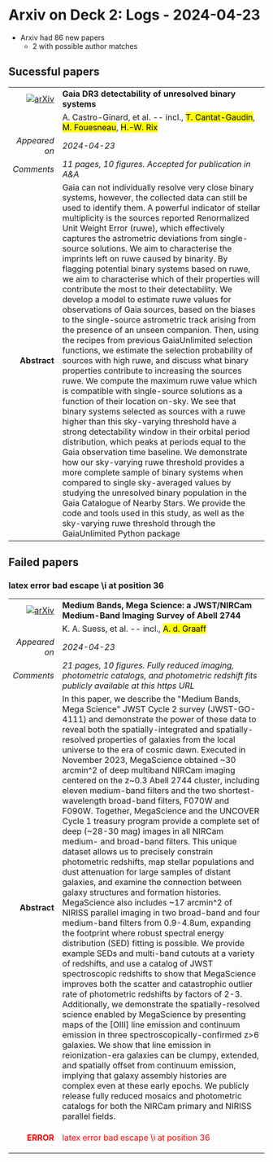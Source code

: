 # Arxiv on Deck 2: Logs - 2024-04-23

* Arxiv had 86 new papers
    * 2 with possible author matches

## Sucessful papers


|||
|---:|:---|
| [![arXiv](https://img.shields.io/badge/arXiv-arXiv:2404.14127-b31b1b.svg)](https://arxiv.org/abs/arXiv:2404.14127) | **Gaia DR3 detectability of unresolved binary systems**  |
|| A. Castro-Ginard, et al. -- incl., <mark>T. Cantat-Gaudin</mark>, <mark>M. Fouesneau</mark>, <mark>H.-W. Rix</mark> |
|*Appeared on*| *2024-04-23*|
|*Comments*| *11 pages, 10 figures. Accepted for publication in A&A*|
|**Abstract**| Gaia can not individually resolve very close binary systems, however, the collected data can still be used to identify them. A powerful indicator of stellar multiplicity is the sources reported Renormalized Unit Weight Error (ruwe), which effectively captures the astrometric deviations from single-source solutions. We aim to characterise the imprints left on ruwe caused by binarity. By flagging potential binary systems based on ruwe, we aim to characterise which of their properties will contribute the most to their detectability. We develop a model to estimate ruwe values for observations of Gaia sources, based on the biases to the single-source astrometric track arising from the presence of an unseen companion. Then, using the recipes from previous GaiaUnlimited selection functions, we estimate the selection probability of sources with high ruwe, and discuss what binary properties contribute to increasing the sources ruwe. We compute the maximum ruwe value which is compatible with single-source solutions as a function of their location on-sky. We see that binary systems selected as sources with a ruwe higher than this sky-varying threshold have a strong detectability window in their orbital period distribution, which peaks at periods equal to the Gaia observation time baseline. We demonstrate how our sky-varying ruwe threshold provides a more complete sample of binary systems when compared to single sky-averaged values by studying the unresolved binary population in the Gaia Catalogue of Nearby Stars. We provide the code and tools used in this study, as well as the sky-varying ruwe threshold through the GaiaUnlimited Python package |

## Failed papers

### latex error bad escape \i at position 36 


|||
|---:|:---|
| [![arXiv](https://img.shields.io/badge/arXiv-arXiv:2404.13132-b31b1b.svg)](https://arxiv.org/abs/arXiv:2404.13132) | **Medium Bands, Mega Science: a JWST/NIRCam Medium-Band Imaging Survey of  Abell 2744**  |
|| K. A. Suess, et al. -- incl., <mark>A. d. Graaff</mark> |
|*Appeared on*| *2024-04-23*|
|*Comments*| *21 pages, 10 figures. Fully reduced imaging, photometric catalogs, and photometric redshift fits publicly available at this https URL*|
|**Abstract**| In this paper, we describe the "Medium Bands, Mega Science" JWST Cycle 2 survey (JWST-GO-4111) and demonstrate the power of these data to reveal both the spatially-integrated and spatially-resolved properties of galaxies from the local universe to the era of cosmic dawn. Executed in November 2023, MegaScience obtained ~30 arcmin^2 of deep multiband NIRCam imaging centered on the z~0.3 Abell 2744 cluster, including eleven medium-band filters and the two shortest-wavelength broad-band filters, F070W and F090W. Together, MegaScience and the UNCOVER Cycle 1 treasury program provide a complete set of deep (~28-30 mag) images in all NIRCam medium- and broad-band filters. This unique dataset allows us to precisely constrain photometric redshifts, map stellar populations and dust attenuation for large samples of distant galaxies, and examine the connection between galaxy structures and formation histories. MegaScience also includes ~17 arcmin^2 of NIRISS parallel imaging in two broad-band and four medium-band filters from 0.9-4.8um, expanding the footprint where robust spectral energy distribution (SED) fitting is possible. We provide example SEDs and multi-band cutouts at a variety of redshifts, and use a catalog of JWST spectroscopic redshifts to show that MegaScience improves both the scatter and catastrophic outlier rate of photometric redshifts by factors of 2-3. Additionally, we demonstrate the spatially-resolved science enabled by MegaScience by presenting maps of the [OIII] line emission and continuum emission in three spectroscopically-confirmed z>6 galaxies. We show that line emission in reionization-era galaxies can be clumpy, extended, and spatially offset from continuum emission, implying that galaxy assembly histories are complex even at these early epochs. We publicly release fully reduced mosaics and photometric catalogs for both the NIRCam primary and NIRISS parallel fields. |
|<p style="color:red"> **ERROR** </p>| <p style="color:red">latex error bad escape \i at position 36</p> |

